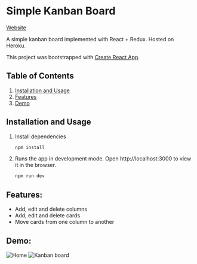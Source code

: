 # Simple Kanban Board
[Website](https://simplekanbanboard.herokuapp.com/)

A simple kanban board implemented with React + Redux. Hosted on Heroku.

This project was bootstrapped with [Create React App](https://github.com/facebook/create-react-app).

## Table of Contents
1. [Installation and Usage](#installation-and-usage)
2. [Features](#features)
3. [Demo](#demo)

## Installation and Usage

1. Install dependencies

   ```bash
   npm install
   ```

2. Runs the app in development mode. Open http://localhost:3000 to view it in the browser.

   ```bash
   npm run dev
   ```
   
## Features:

- Add, edit and delete columns
- Add, edit and delete cards
- Move cards from one column to another

## Demo:

![Home](https://user-images.githubusercontent.com/43526340/92440190-f81c9a80-f160-11ea-8df8-dbf2ecc3da83.png)
![Kanban board](https://user-images.githubusercontent.com/43526340/92439741-3c5b6b00-f160-11ea-84fa-8cb6b20f2a98.png)


